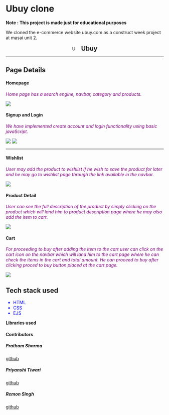 # Ubuy clone
**Note : This project is made just for educational purposes**

We cloned the e-commerce website ubuy.com as a construct week project at masai unit 2.

<span>
<div style="margin:auto; display:flex; items:center; justify-content:center">
<span>
<img src="./public/images/siteLogo.png" style="width:15px" alt="Unable To Load" style="display:inline"></img><span>
<span style="font-Size:20px; font-weight:bold; margin-left:10px">Ubuy</span>
</div>
<hr></hr>

## Page Details

#### Homepage

 *<p style="color:purple">Home page has a search engine, navbar, category and products.</p>*

 <img src="./public/images/dashboard.png"/>

#### Signup and Login


*<p style="color:purple">We have implemented create account and login functionality using basic javaScript.</p>*

 <img src="./public/images/loginbox.png"/>
 <img src="./public/images/growImg.png"/>
<hr>


 
#### Wishlist

*<p style="color:purple">User may add the product to wishlist if he wish to save the product for later and he may go to wishlist page through the link available in the navbar.</p>*

 <img src="./public/images/watchlist.png">

 #### Product Detail

*<p style="color:purple">User can see the full description of the product by simply clicking on the product which will land him to product description page where he may also add the item to cart.</p>*
<img src="./public/images/allsmallcasesp.png">

#### Cart  

*<p style="color:purple">For proceeding to buy after adding the item to the cart user can click on the cart icon on the navbar which will land him to the cart page where he can check the items in the cart and total amount. He can proceed to buy after clicking proced to buy button placed at the cart page.</p>*

 <img src="./public/images/payment.png">

 

 <h2>Tech stack used</h2>

 <ul>

 <li style="color:blue">HTML</li>
 <li style="color:blue">CSS</li>
 <li style="color:blue">EJS</li>
 </ul>

 <p style="font-weight:bold">Libraries used<p>




<h4>Contributors</h4>

<h5>Pratham Sharma</h5>


[github](https://github.com/Spratham72)


<h5>Priyanshi Tiwari</h5>


[github](https://github.com/ShivCodeP)


<h5>Remon Singh</h5>


[github](https://github.com/Kamesh255)
